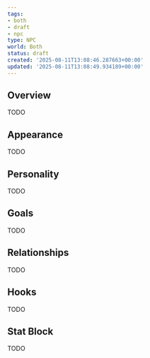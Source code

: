 ```yaml
---
tags:
- both
- draft
- npc
type: NPC
world: Both
status: draft
created: '2025-08-11T13:08:46.287663+00:00'
updated: '2025-08-11T13:08:49.934189+00:00'
---
```



## Overview

TODO
## Appearance

TODO
## Personality

TODO
## Goals

TODO
## Relationships

TODO
## Hooks

TODO
## Stat Block

TODO
